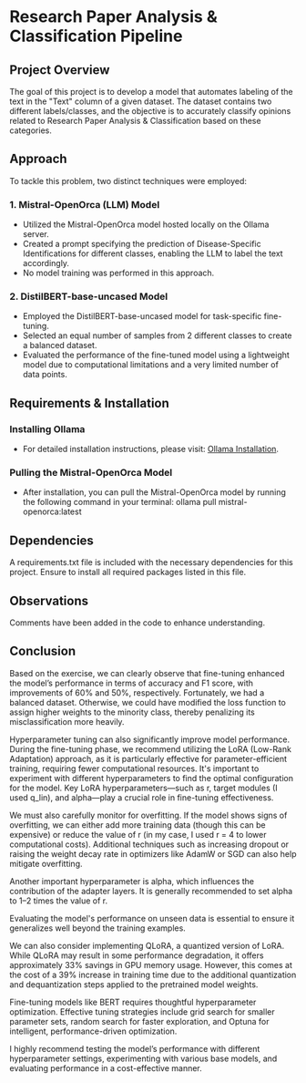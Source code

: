 # Research Paper Analysis & Classification Pipeline

## Project Overview
The goal of this project is to develop a model that automates labeling of the text in the "Text" column of a given dataset. The dataset contains two different labels/classes, and the objective is to accurately classify opinions related to Research Paper Analysis & Classification based on these categories.

## Approach
To tackle this problem, two distinct techniques were employed:

### 1. Mistral-OpenOrca (LLM) Model
- Utilized the Mistral-OpenOrca model hosted locally on the Ollama server.
- Created a prompt specifying the prediction of Disease-Specific Identifications for different classes, enabling the LLM to label the text accordingly.
- No model training was performed in this approach.


### 2. DistilBERT-base-uncased Model
- Employed the DistilBERT-base-uncased model for task-specific fine-tuning.
- Selected an equal number of samples from 2 different classes to create a balanced dataset.
- Evaluated the performance of the fine-tuned model using a lightweight model due to computational limitations and a very limited number of data points.

## Requirements & Installation

### Installing Ollama
- For detailed installation instructions, please visit: [Ollama Installation](https://ollama.com/download/windows).

### Pulling the Mistral-OpenOrca Model
- After installation, you can pull the Mistral-OpenOrca model by running the following command in your terminal:
ollama pull mistral-openorca:latest


## Dependencies
A requirements.txt file is included with the necessary dependencies for this project. Ensure to install all required packages listed in this file.

## Observations

Comments have been added in the code to enhance understanding.

## Conclusion
Based on the exercise, we can clearly observe that fine-tuning enhanced the model’s performance in terms of accuracy and F1 score, with improvements of 60% and 50%, respectively. Fortunately, we had a balanced dataset. Otherwise, we could have modified the loss function to assign higher weights to the minority class, thereby penalizing its misclassification more heavily.

Hyperparameter tuning can also significantly improve model performance. During the fine-tuning phase, we recommend utilizing the LoRA (Low-Rank Adaptation) approach, as it is particularly effective for parameter-efficient training, requiring fewer computational resources. It's important to experiment with different hyperparameters to find the optimal configuration for the model. Key LoRA hyperparameters—such as r, target modules (I used q_lin), and alpha—play a crucial role in fine-tuning effectiveness.

We must also carefully monitor for overfitting. If the model shows signs of overfitting, we can either add more training data (though this can be expensive) or reduce the value of r (in my case, I used r = 4 to lower computational costs). Additional techniques such as increasing dropout or raising the weight decay rate in optimizers like AdamW or SGD can also help mitigate overfitting.

Another important hyperparameter is alpha, which influences the contribution of the adapter layers. It is generally recommended to set alpha to 1–2 times the value of r.

Evaluating the model's performance on unseen data is essential to ensure it generalizes well beyond the training examples.

We can also consider implementing QLoRA, a quantized version of LoRA. While QLoRA may result in some performance degradation, it offers approximately 33% savings in GPU memory usage. However, this comes at the cost of a 39% increase in training time due to the additional quantization and dequantization steps applied to the pretrained model weights.

Fine-tuning models like BERT requires thoughtful hyperparameter optimization. Effective tuning strategies include grid search for smaller parameter sets, random search for faster exploration, and Optuna for intelligent, performance-driven optimization.

I highly recommend testing the model’s performance with different hyperparameter settings, experimenting with various base models, and evaluating performance in a cost-effective manner.



